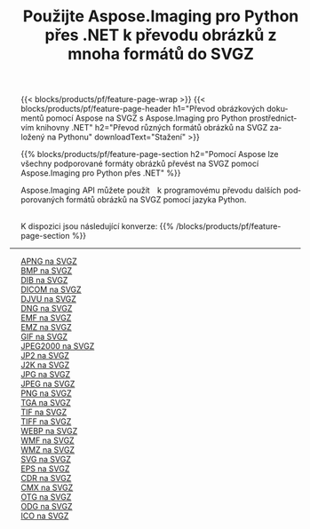﻿---
title: Použijte Aspose.Imaging pro Python přes .NET k převodu obrázků z mnoha formátů do SVGZ 
weight: 3920
url: /cs/python-net/conversion/to/svgz 
lang: cs
langdirlevel: 2
locales: zh-hans,ja,it,ru,de,es,fr,nl,id,lt,pl,pt,vi,tr,ko,zh-hant,ar,hi,th,sv,cs,uk,he
description: Aspose.Imaging pro Python přes knihovnu .NET můžete použít k převodu z různých formátů do SVGZ
---

{{< blocks/products/pf/feature-page-wrap >}}
{{< blocks/products/pf/feature-page-header h1="Převod obrázkových dokumentů pomocí Aspose na SVGZ s Aspose.Imaging pro Python prostřednictvím knihovny .NET" h2="Převod různých formátů obrázků na SVGZ založený na Pythonu" downloadText="Stažení" >}}


{{% blocks/products/pf/feature-page-section  h2="Pomocí Aspose lze všechny podporované formáty obrázků převést na SVGZ pomocí Aspose.Imaging pro Python přes .NET" %}}
<p align=justify>Aspose.Imaging API můžete použít   k programovému převodu dalších podporovaných formátů obrázků na SVGZ pomocí jazyka Python.</p>
<br/>
K dispozici jsou následující konverze:
{{% /blocks/products/pf/feature-page-section %}}
<div class="container-fluid productfamilypage bg-gray">
    <div class="convertypes bg-gray agp-content section">
        <div class="container">
		<hr style="margin-left:-20px;"/>
		<div class="row other-converters">
		    <div class='col-md-2 other-converter remove-lp remove-rp'><a href="/imaging/cs/python-net/conversion/apng-to-svgz" >APNG na SVGZ</a></div>
<div class='col-md-2 other-converter remove-lp remove-rp'><a href="/imaging/cs/python-net/conversion/bmp-to-svgz" >BMP na SVGZ</a></div>
<div class='col-md-2 other-converter remove-lp remove-rp'><a href="/imaging/cs/python-net/conversion/dib-to-svgz" >DIB na SVGZ</a></div>
<div class='col-md-2 other-converter remove-lp remove-rp'><a href="/imaging/cs/python-net/conversion/dicom-to-svgz" >DICOM na SVGZ</a></div>
<div class='col-md-2 other-converter remove-lp remove-rp'><a href="/imaging/cs/python-net/conversion/djvu-to-svgz" >DJVU na SVGZ</a></div>
<div class='col-md-2 other-converter remove-lp remove-rp'><a href="/imaging/cs/python-net/conversion/dng-to-svgz" >DNG na SVGZ</a></div>
<div class='col-md-2 other-converter remove-lp remove-rp'><a href="/imaging/cs/python-net/conversion/emf-to-svgz" >EMF na SVGZ</a></div>
<div class='col-md-2 other-converter remove-lp remove-rp'><a href="/imaging/cs/python-net/conversion/emz-to-svgz" >EMZ na SVGZ</a></div>
<div class='col-md-2 other-converter remove-lp remove-rp'><a href="/imaging/cs/python-net/conversion/gif-to-svgz" >GIF na SVGZ</a></div>
<div class='col-md-2 other-converter remove-lp remove-rp'><a href="/imaging/cs/python-net/conversion/jpeg2000-to-svgz" >JPEG2000 na SVGZ</a></div>
<div class='col-md-2 other-converter remove-lp remove-rp'><a href="/imaging/cs/python-net/conversion/jp2-to-svgz" >JP2 na SVGZ</a></div>
<div class='col-md-2 other-converter remove-lp remove-rp'><a href="/imaging/cs/python-net/conversion/j2k-to-svgz" >J2K na SVGZ</a></div>
<div class='col-md-2 other-converter remove-lp remove-rp'><a href="/imaging/cs/python-net/conversion/jpg-to-svgz" >JPG na SVGZ</a></div>
<div class='col-md-2 other-converter remove-lp remove-rp'><a href="/imaging/cs/python-net/conversion/jpeg-to-svgz" >JPEG na SVGZ</a></div>
<div class='col-md-2 other-converter remove-lp remove-rp'><a href="/imaging/cs/python-net/conversion/png-to-svgz" >PNG na SVGZ</a></div>
<div class='col-md-2 other-converter remove-lp remove-rp'><a href="/imaging/cs/python-net/conversion/tga-to-svgz" >TGA na SVGZ</a></div>
<div class='col-md-2 other-converter remove-lp remove-rp'><a href="/imaging/cs/python-net/conversion/tif-to-svgz" >TIF na SVGZ</a></div>
<div class='col-md-2 other-converter remove-lp remove-rp'><a href="/imaging/cs/python-net/conversion/tiff-to-svgz" >TIFF na SVGZ</a></div>
<div class='col-md-2 other-converter remove-lp remove-rp'><a href="/imaging/cs/python-net/conversion/webp-to-svgz" >WEBP na SVGZ</a></div>
<div class='col-md-2 other-converter remove-lp remove-rp'><a href="/imaging/cs/python-net/conversion/wmf-to-svgz" >WMF na SVGZ</a></div>
<div class='col-md-2 other-converter remove-lp remove-rp'><a href="/imaging/cs/python-net/conversion/wmz-to-svgz" >WMZ na SVGZ</a></div>
<div class='col-md-2 other-converter remove-lp remove-rp'><a href="/imaging/cs/python-net/conversion/svg-to-svgz" >SVG na SVGZ</a></div>
<div class='col-md-2 other-converter remove-lp remove-rp'><a href="/imaging/cs/python-net/conversion/eps-to-svgz" >EPS na SVGZ</a></div>
<div class='col-md-2 other-converter remove-lp remove-rp'><a href="/imaging/cs/python-net/conversion/cdr-to-svgz" >CDR na SVGZ</a></div>
<div class='col-md-2 other-converter remove-lp remove-rp'><a href="/imaging/cs/python-net/conversion/cmx-to-svgz" >CMX na SVGZ</a></div>
<div class='col-md-2 other-converter remove-lp remove-rp'><a href="/imaging/cs/python-net/conversion/otg-to-svgz" >OTG na SVGZ</a></div>
<div class='col-md-2 other-converter remove-lp remove-rp'><a href="/imaging/cs/python-net/conversion/odg-to-svgz" >ODG na SVGZ</a></div>
<div class='col-md-2 other-converter remove-lp remove-rp'><a href="/imaging/cs/python-net/conversion/ico-to-svgz" >ICO na SVGZ</a></div>
                </div>
        </div>
    </div>
</div>
<br/>

